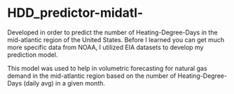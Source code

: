 # HDD_predictor-midatl-

Developed in order to predict the number of Heating-Degree-Days in the mid-atlantic region of the United States. Before I learned you can get much more specific data from NOAA,
I utilized EIA datasets to develop my prediction model. 

This model was used to help in volumetric forecasting for natural gas demand in the mid-atlantic region based on the number of Heating-Degree-Days (daily avg) in a given month. 
